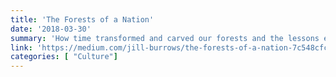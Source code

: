 ```yaml
---
title: 'The Forests of a Nation'
date: '2018-03-30'
summary: 'How time transformed and carved our forests and the lessons embedded within.'
link: 'https://medium.com/jill-burrows/the-forests-of-a-nation-7c548cfcd7ce'
categories: [ "Culture"]
---
```

